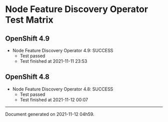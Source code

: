 
Node Feature Discovery Operator Test Matrix
===========================================

OpenShift 4.9
-------------


* Node Feature Discovery Operator 4.9: SUCCESS
  - Test passed
  - Test finished at 2021-11-11 23:53

OpenShift 4.8
-------------


* Node Feature Discovery Operator 4.8: SUCCESS
  - Test passed
  - Test finished at 2021-11-12 00:07


---
Document generated on 2021-11-12 04h59.
